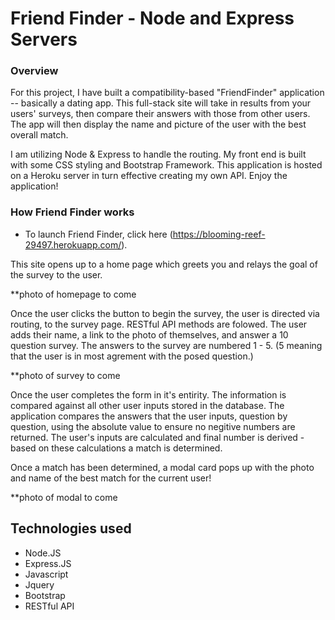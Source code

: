# Friend Finder - Node and Express Servers

### Overview

For this project, I have built a compatibility-based "FriendFinder" application -- basically a dating app. This full-stack site will take in results from your users' surveys, then compare their answers with those from other users. The app will then display the name and picture of the user with the best overall match. 

I am utilizing Node & Express to handle the routing. My front end is built with some CSS styling and Bootstrap Framework. This application is hosted on a Heroku server in turn effective creating my own API. Enjoy the application!

### How Friend Finder works

* To launch Friend Finder, click here (https://blooming-reef-29497.herokuapp.com/).

This site opens up to a home page which greets you and relays the goal of the survey to the user. 

**photo of homepage to come

Once the user clicks the button to begin the survey, the user is directed via routing, to the survey page. RESTful API methods are folowed. The user adds their name, a link to the photo of themselves, and answer a 10 question survey. The answers to the survey are numbered 1 - 5. (5 meaning that the user is in most agrement with the posed question.) 

**photo of survey to come

Once the user completes the form in it's entirity. The information is compared against all other user inputs stored in the database. The application compares the answers that the user inputs, question by question, using the absolute value to ensure no negitive numbers are returned. The user's inputs are calculated and final number is derived - based on these calculations a match is determined.

Once a match has been determined, a modal card pops up with the photo and name of the best match for the current user! 

**photo of modal to come

## Technologies used

* Node.JS
* Express.JS
* Javascript
* Jquery
* Bootstrap
* RESTful API


